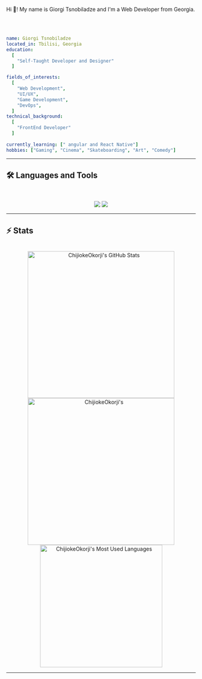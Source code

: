 Hi 👋! My name is Giorgi Tsnobiladze and I'm a Web Developer from Georgia.

<br>

<br>

```yaml
name: Giorgi Tsnobiladze
located_in: Tbilisi, Georgia
education:
  [
    "Self-Taught Developer and Designer"
  ]

fields_of_interests:
  [
    "Web Development",
    "UI/UX",
    "Game Development",
    "DevOps",
  ]
technical_background:
  [
    "FrontEnd Developer"
  ]
  
currently_learning: [" angular and React Native"]
hobbies: ["Gaming", "Cinema", "Skateboarding", "Art", "Comedy"]
```

<hr>



## 🛠️ Languages and Tools

<br>

<p align="center">
  <img src="https://skillicons.dev/icons?i=java,angular,ts,nodejs,react,nextjs" />
  <img src="https://skillicons.dev/icons?i=html,css,tailwind,js,git,figma" />
</p>

<hr>



## ⚡️ Stats

<br>

<div align=center>
  <img width=390 src="https://github-readme-stats.vercel.app/api?username=Georgetsn29&theme=transparent&count_private=true&show_icons=true&rank_icon=github&locale=en" alt="ChijiokeOkorji's GitHub Stats" />
  <img width=390 src="https://github-readme-streak-stats.herokuapp.com/?user=Georgetsn29&theme=transparent&count_private=true&border_radius=10&locale=en" alt="ChijiokeOkorji's" />
  <img width=325 src="https://github-readme-stats.vercel.app/api/top-langs?username=Georgetsn29&theme=transparent&layout=donut&hide=css&langs_count=8&border_radius=10&show_icons=true&locale=en" alt="ChijiokeOkorji's Most Used Languages" />
</div>

<hr>
